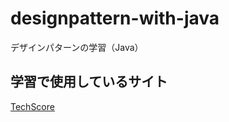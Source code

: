 # designpattern-with-java

デザインパターンの学習（Java）

## 学習で使用しているサイト

[TechScore](https://www.techscore.com/)
